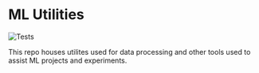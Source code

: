 # ML Utilities
![Tests](https://github.com/fentresspaul61B/mentia_CI_CD_test/actions/workflows/tests.yml/badge.svg)

This repo houses utilites used for data processing and other tools used to assist ML projects and experiments. 
